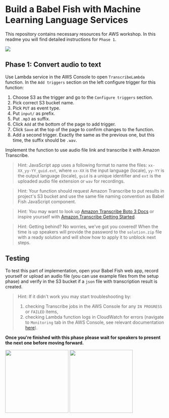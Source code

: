 # Build a Babel Fish with Machine Learning Language Services

This repository contains necessary resources for AWS workshop. In this readme you will find detailed instructions for `Phase 1`.

<img src="../../img/flow1.png" />

## Phase 1: Convert audio to text

Use Lambda service in the AWS Console to open `TranscribeLambda` function. In the `Add triggers` section on the left configure trigger for this function:

1. Choose S3 as the trigger and go to the `Configure triggers` section.
1. Pick correct S3 bucket name.
1. Pick `PUT` as event type.
1. Put `input/` as prefix.
1. Put `.mp3` as suffix.
1. Click `Add` at the bottom of the page to add trigger.
1. Click `Save` at the top of the page to confirm changes to the function.
1. Add a second trigger. Exactly the same as the previous one, but this time, the suffix should be `.wav`.

Implement the function to use audio file link and transcribe it with Amazon Transcribe.

> Hint: JavaScript app uses a following format to name the files: `xx-XX_yy-YY_guid.ext`, where `xx-XX` is the input language (locale), `yy-YY` is the output language (locale), `guid` is a unique identifier and `ext` is the uploaded audio file extension or `wav` for recordings.

> Hint: Your function should request Amazon Transcribe to put results in project's S3 bucket and use the same file naming convention as Babel Fish JavaScript component.

> Hint: You may want to look up [Amazon Transcribe Boto 3 Docs](https://boto3.amazonaws.com/v1/documentation/api/latest/reference/services/transcribe.html) or inspire yourself with [Amazon Transcribe Getting Started](https://docs.aws.amazon.com/transcribe/latest/dg/getting-started-python.html).

> Hint: Getting behind? No worries, we've got you covered! When the time is up speakers will provide the password to the `solution.zip` file with a ready solution and will show how to apply it to unblock next steps.

## Testing

To test this part of implementation, open your Babel Fish web app, record yourself or upload an audio file (you can use example files from the setup phase) and verify in the S3 bucket if a `json` file with transcription result is created.

> Hint: If it didn't work you may start troubleshooting by:
> 1. checking Transcribe jobs in the AWS Console for any `IN PROGRESS` or `FAILED` items,
> 1. checking Lambda function logs in CloudWatch for errors (navigate to `Monitoring` tab in the AWS Console, see relevant documentation [here](https://docs.aws.amazon.com/lambda/latest/dg/monitoring-functions-logs.html)).

**Once you're finished with this phase please wait for speakers to present the next one before moving forward.**

<a href="../phase0"><img src="../../img/button-previous.png" width="200"></a>
<a href="../phase2"><img src="../../img/button-next.png" width="200"></a>
